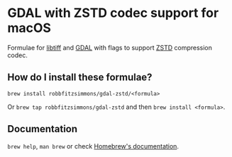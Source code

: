 # GDAL with ZSTD codec support for macOS

Formulae for [libtiff](http://download.osgeo.org/libtiff/) and [GDAL](http://download.osgeo.org/gdal/) with flags to support [ZSTD](http://facebook.github.io/zstd/) compression codec.

## How do I install these formulae?

`brew install robbfitzsimmons/gdal-zstd/<formula>`

Or `brew tap robbfitzsimmons/gdal-zstd` and then `brew install <formula>`.

## Documentation

`brew help`, `man brew` or check [Homebrew's documentation](https://docs.brew.sh).
